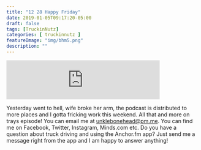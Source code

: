 ```yaml
---
title: "12 28 Happy Friday"
date: 2019-01-05T09:17:20-05:00
draft: false
tags: [TruckinNutz]
categories: [ truckinnutz ]
featureImage: "img/bhm5.png"
description: ""
---
```


<iframe src="https://anchor.fm/TruckinNutz/embed/episodes/12-28-Happy-Friday-e2rfl1" height="102px" width="400px" frameborder="0" scrolling="no"></iframe>

Yesterday went to hell, wife broke her arm, the podcast is distributed to more places and I gotta fricking work this weekend. All that and more on trays episode! You can email me at unklebonehead@pm.me. You can find me on Facebook, Twitter, Instagram, Minds.com etc. Do you have a question about truck driving and using the Anchor.fm app? Just send me a message right from the app and I am happy to answer anything!